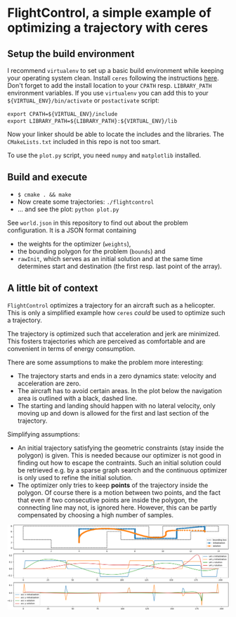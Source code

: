 # FlightControl, a simple example of optimizing a trajectory with ceres

## Setup the build environment

I recommend `virtualenv` to set up a basic build environment while keeping your operating system clean. Install `ceres` following the instructions [here](http://ceres-solver.org/installation.html). Don't forget to add the install location to your `CPATH` resp. `LIBRARY_PATH` environment variables. If you use `virtualenv` you can add this to your `${VIRTUAL_ENV}/bin/activate` or `postactivate` script:

```
export CPATH=${VIRTUAL_ENV}/include
export LIBRARY_PATH=${LIBRARY_PATH}:${VIRTUAL_ENV}/lib
```

Now your linker should be able to locate the includes and the libraries. The `CMakeLists.txt` included in this repo is not too smart.

To use the `plot.py` script, you need `numpy` and `matplotlib` installed.

## Build and execute

* `$ cmake . && make`
* Now create some trajectories: `./flightcontrol`
* ... and see the plot: `python plot.py`

See `world.json` in this repository to find out about the problem configuration. It is a JSON format containing

* the weights for the optimizer (`weights`),
* the bounding polygon for the problem (`bounds`) and
* `rawInit`, which serves as an initial solution and at the same time determines start and destination (the first resp. last point of the array).

## A little bit of context

`FlightControl` optimizes a trajectory for an aircraft such as a helicopter. This is only a simplified 
example how `ceres` *could* be used to optimize such a trajectory.

The trajectory is optimized such that acceleration and jerk are minimized. This fosters trajectories which are perceived as comfortable and are convenient in terms of energy consumption. 

There are some assumptions to make the problem more interesting:

* The trajectory starts and ends in a zero dynamics state: velocity and acceleration are zero.
* The aircraft has to avoid certain areas. In the plot below the navigation area is outlined with a black, dashed line.
* The starting and landing should happen with no lateral velocity, only moving up and down is allowed for the first and last section of the trajectory.

Simplifying assumptions:

* An initial trajectory satisfying the geometric constraints (stay inside the polygon) is given. This is needed because our optimizer is not good in finding out how to escape the contraints. Such an initial solution could be retrieved e.g. by a sparse graph search and the continuous optimizer is only used to refine the initial solution.
* The optimizer only tries to keep **points** of the trajectory inside the polygon. Of course there is a motion between two points, and the fact that even if two consecutive points are inside the polygon, the connecting line may not, is ignored here. However, this can be partly compensated by choosing a high number of samples.

![An example output from the plot command](./figures.png)